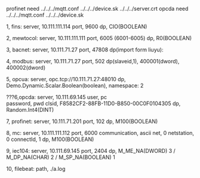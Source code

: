 profinet need ../../../mqtt.conf ../../../device.sk ../../../server.crt
opcda need ../../../mqtt.conf ../../../device.sk


1, fins: 
    server, 10.111.111.114
    port,   9600
    dp,     CIO(BOOLEAN)

2, mewtocol:
    server, 10.111.111.111
    port,   6005 (6001-6005)
    dp,     R0(BOOLEAN)

3, bacnet:
    server,     10.111.71.27
    port,       47808 
    dp(import form liuyu):

4, modbus:
    server,         10.111.71.27
    port,           502
    dp(slaveid,1),  400001(dword), 400002(dword)

5, opcua:
    server, opc.tcp://10.111.71.27:48010
    dp,     Demo.Dynamic.Scalar.Boolean(boolean), namespace: 2

???6,opcda:
    server,     10.111.69.145
    user,       pc   
    password,   pwd
    clsid,      F8582CF2-88FB-11D0-B850-00C0F0104305
    dp,         Random.Int4(DINT)

7, profinet:
    server, 10.111.71.201
    port,   102
    dp,     M100(BOOLEAN)     

8, mc:
    server,         10.111.111.112
    port,           6000
    communication,  ascii
    net,            0
    netstation,     0
    connectId,      1
    dp,             M100(BOOLEAN)

9, iec104:
    server, 10.111.69.145
    port,   2404
    dp,     M_ME_NA(DWORD) 3 / M_DP_NA(CHAR) 2 / M_SP_NA(BOOLEAN) 1


10, filebeat:
    path,   ./a.log
